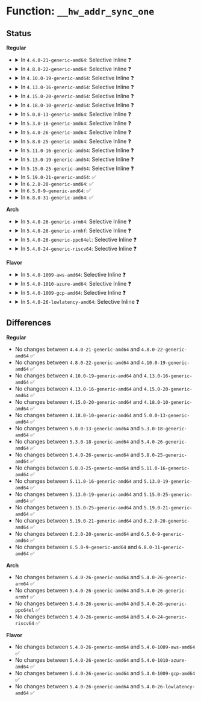 # Function: <code>__hw_addr_sync_one</code>

## Status
<b>Regular</b>
<ul>
<li>
<details>
<summary>In <code>4.4.0-21-generic-amd64</code>: Selective Inline ❓</summary>

```c
int __hw_addr_sync_one(struct netdev_hw_addr_list * to_list, struct netdev_hw_addr * ha, int addr_len)
```

```json
{
  "name": "__hw_addr_sync_one",
  "collision_type": "Unique Static",
  "inline_type": "Selective",
  "funcs": [
    {
      "addr": 18446744071586327760,
      "name": "__hw_addr_sync_one",
      "external": false,
      "loc": "net/core/dev_addr_lists.c:137",
      "file": "net/core/dev_addr_lists.c",
      "inline": "not declared, inlined",
      "caller_inline": [],
      "caller_func": [
        "net/core/dev_addr_lists.c:__hw_addr_sync",
        "net/core/dev_addr_lists.c:__hw_addr_sync_multiple"
      ]
    }
  ],
  "symbols": [
    {
      "addr": 18446744071586327760,
      "name": "__hw_addr_sync_one",
      "section": ".text",
      "bind": "STB_LOCAL",
      "size": 84
    }
  ]
}
```
</details>
</li>
<li>
<details>
<summary>In <code>4.8.0-22-generic-amd64</code>: Selective Inline ❓</summary>

```c
int __hw_addr_sync_one(struct netdev_hw_addr_list * to_list, struct netdev_hw_addr * ha, int addr_len)
```

```json
{
  "name": "__hw_addr_sync_one",
  "collision_type": "Unique Static",
  "inline_type": "Selective",
  "funcs": [
    {
      "addr": 18446744071586760480,
      "name": "__hw_addr_sync_one",
      "external": false,
      "loc": "net/core/dev_addr_lists.c:137",
      "file": "net/core/dev_addr_lists.c",
      "inline": "not declared, inlined",
      "caller_inline": [],
      "caller_func": [
        "net/core/dev_addr_lists.c:__hw_addr_sync",
        "net/core/dev_addr_lists.c:__hw_addr_sync_multiple"
      ]
    }
  ],
  "symbols": [
    {
      "addr": 18446744071586760480,
      "name": "__hw_addr_sync_one",
      "section": ".text",
      "bind": "STB_LOCAL",
      "size": 89
    }
  ]
}
```
</details>
</li>
<li>
<details>
<summary>In <code>4.10.0-19-generic-amd64</code>: Selective Inline ❓</summary>

```c
int __hw_addr_sync_one(struct netdev_hw_addr_list * to_list, struct netdev_hw_addr * ha, int addr_len)
```

```json
{
  "name": "__hw_addr_sync_one",
  "collision_type": "Unique Static",
  "inline_type": "Selective",
  "funcs": [
    {
      "addr": 18446744071586947056,
      "name": "__hw_addr_sync_one",
      "external": false,
      "loc": "net/core/dev_addr_lists.c:137",
      "file": "net/core/dev_addr_lists.c",
      "inline": "not declared, inlined",
      "caller_inline": [],
      "caller_func": [
        "net/core/dev_addr_lists.c:__hw_addr_sync",
        "net/core/dev_addr_lists.c:__hw_addr_sync_multiple"
      ]
    }
  ],
  "symbols": [
    {
      "addr": 18446744071586947056,
      "name": "__hw_addr_sync_one",
      "section": ".text",
      "bind": "STB_LOCAL",
      "size": 89
    }
  ]
}
```
</details>
</li>
<li>
<details>
<summary>In <code>4.13.0-16-generic-amd64</code>: Selective Inline ❓</summary>

```c
int __hw_addr_sync_one(struct netdev_hw_addr_list * to_list, struct netdev_hw_addr * ha, int addr_len)
```

```json
{
  "name": "__hw_addr_sync_one",
  "collision_type": "Unique Static",
  "inline_type": "Selective",
  "funcs": [
    {
      "addr": 18446744071587072816,
      "name": "__hw_addr_sync_one",
      "external": false,
      "loc": "net/core/dev_addr_lists.c:137",
      "file": "net/core/dev_addr_lists.c",
      "inline": "not declared, inlined",
      "caller_inline": [],
      "caller_func": [
        "net/core/dev_addr_lists.c:__hw_addr_sync",
        "net/core/dev_addr_lists.c:__hw_addr_sync_multiple"
      ]
    }
  ],
  "symbols": [
    {
      "addr": 18446744071587072816,
      "name": "__hw_addr_sync_one",
      "section": ".text",
      "bind": "STB_LOCAL",
      "size": 81
    }
  ]
}
```
</details>
</li>
<li>
<details>
<summary>In <code>4.15.0-20-generic-amd64</code>: Selective Inline ❓</summary>

```c
int __hw_addr_sync_one(struct netdev_hw_addr_list * to_list, struct netdev_hw_addr * ha, int addr_len)
```

```json
{
  "name": "__hw_addr_sync_one",
  "collision_type": "Unique Static",
  "inline_type": "Selective",
  "funcs": [
    {
      "addr": 18446744071587574320,
      "name": "__hw_addr_sync_one",
      "external": false,
      "loc": "net/core/dev_addr_lists.c:137",
      "file": "net/core/dev_addr_lists.c",
      "inline": "not declared, inlined",
      "caller_inline": [],
      "caller_func": [
        "net/core/dev_addr_lists.c:__hw_addr_sync",
        "net/core/dev_addr_lists.c:__hw_addr_sync_multiple"
      ]
    }
  ],
  "symbols": [
    {
      "addr": 18446744071587574320,
      "name": "__hw_addr_sync_one",
      "section": ".text",
      "bind": "STB_LOCAL",
      "size": 81
    }
  ]
}
```
</details>
</li>
<li>
<details>
<summary>In <code>4.18.0-10-generic-amd64</code>: Selective Inline ❓</summary>

```c
int __hw_addr_sync_one(struct netdev_hw_addr_list * to_list, struct netdev_hw_addr * ha, int addr_len)
```

```json
{
  "name": "__hw_addr_sync_one",
  "collision_type": "Unique Static",
  "inline_type": "Selective",
  "funcs": [
    {
      "addr": 18446744071587883344,
      "name": "__hw_addr_sync_one",
      "external": false,
      "loc": "net/core/dev_addr_lists.c:137",
      "file": "net/core/dev_addr_lists.c",
      "inline": "not declared, inlined",
      "caller_inline": [],
      "caller_func": [
        "net/core/dev_addr_lists.c:__hw_addr_sync",
        "net/core/dev_addr_lists.c:__hw_addr_sync_multiple"
      ]
    }
  ],
  "symbols": [
    {
      "addr": 18446744071587883344,
      "name": "__hw_addr_sync_one",
      "section": ".text",
      "bind": "STB_LOCAL",
      "size": 81
    }
  ]
}
```
</details>
</li>
<li>
<details>
<summary>In <code>5.0.0-13-generic-amd64</code>: Selective Inline ❓</summary>

```c
int __hw_addr_sync_one(struct netdev_hw_addr_list * to_list, struct netdev_hw_addr * ha, int addr_len)
```

```json
{
  "name": "__hw_addr_sync_one",
  "collision_type": "Unique Static",
  "inline_type": "Selective",
  "funcs": [
    {
      "addr": 18446744071588024720,
      "name": "__hw_addr_sync_one",
      "external": false,
      "loc": "net/core/dev_addr_lists.c:137",
      "file": "net/core/dev_addr_lists.c",
      "inline": "not declared, inlined",
      "caller_inline": [],
      "caller_func": [
        "net/core/dev_addr_lists.c:__hw_addr_sync",
        "net/core/dev_addr_lists.c:__hw_addr_sync_multiple"
      ]
    }
  ],
  "symbols": [
    {
      "addr": 18446744071588024720,
      "name": "__hw_addr_sync_one",
      "section": ".text",
      "bind": "STB_LOCAL",
      "size": 81
    }
  ]
}
```
</details>
</li>
<li>
<details>
<summary>In <code>5.3.0-18-generic-amd64</code>: Selective Inline ❓</summary>

```c
int __hw_addr_sync_one(struct netdev_hw_addr_list * to_list, struct netdev_hw_addr * ha, int addr_len)
```

```json
{
  "name": "__hw_addr_sync_one",
  "collision_type": "Unique Static",
  "inline_type": "Selective",
  "funcs": [
    {
      "addr": 18446744071588337840,
      "name": "__hw_addr_sync_one",
      "external": false,
      "loc": "net/core/dev_addr_lists.c:133",
      "file": "net/core/dev_addr_lists.c",
      "inline": "not declared, inlined",
      "caller_inline": [],
      "caller_func": [
        "net/core/dev_addr_lists.c:__hw_addr_sync",
        "net/core/dev_addr_lists.c:__hw_addr_sync_multiple"
      ]
    }
  ],
  "symbols": [
    {
      "addr": 18446744071588337840,
      "name": "__hw_addr_sync_one",
      "section": ".text",
      "bind": "STB_LOCAL",
      "size": 81
    }
  ]
}
```
</details>
</li>
<li>
<details>
<summary>In <code>5.4.0-26-generic-amd64</code>: Selective Inline ❓</summary>

```c
int __hw_addr_sync_one(struct netdev_hw_addr_list * to_list, struct netdev_hw_addr * ha, int addr_len)
```

```json
{
  "name": "__hw_addr_sync_one",
  "collision_type": "Unique Static",
  "inline_type": "Selective",
  "funcs": [
    {
      "addr": 18446744071588544240,
      "name": "__hw_addr_sync_one",
      "external": false,
      "loc": "net/core/dev_addr_lists.c:133",
      "file": "net/core/dev_addr_lists.c",
      "inline": "not declared, inlined",
      "caller_inline": [],
      "caller_func": [
        "net/core/dev_addr_lists.c:__hw_addr_sync",
        "net/core/dev_addr_lists.c:__hw_addr_sync_multiple"
      ]
    }
  ],
  "symbols": [
    {
      "addr": 18446744071588544240,
      "name": "__hw_addr_sync_one",
      "section": ".text",
      "bind": "STB_LOCAL",
      "size": 81
    }
  ]
}
```
</details>
</li>
<li>
<details>
<summary>In <code>5.8.0-25-generic-amd64</code>: Selective Inline ❓</summary>

```c
int __hw_addr_sync_one(struct netdev_hw_addr_list * to_list, struct netdev_hw_addr * ha, int addr_len)
```

```json
{
  "name": "__hw_addr_sync_one",
  "collision_type": "Unique Static",
  "inline_type": "Selective",
  "funcs": [
    {
      "addr": 18446744071589395888,
      "name": "__hw_addr_sync_one",
      "external": false,
      "loc": "net/core/dev_addr_lists.c:133",
      "file": "net/core/dev_addr_lists.c",
      "inline": "not declared, inlined",
      "caller_inline": [],
      "caller_func": [
        "net/core/dev_addr_lists.c:__hw_addr_sync",
        "net/core/dev_addr_lists.c:__hw_addr_sync_multiple"
      ]
    }
  ],
  "symbols": [
    {
      "addr": 18446744071589395888,
      "name": "__hw_addr_sync_one",
      "section": ".text",
      "bind": "STB_LOCAL",
      "size": 81
    }
  ]
}
```
</details>
</li>
<li>
<details>
<summary>In <code>5.11.0-16-generic-amd64</code>: Selective Inline ❓</summary>

```c
int __hw_addr_sync_one(struct netdev_hw_addr_list * to_list, struct netdev_hw_addr * ha, int addr_len)
```

```json
{
  "name": "__hw_addr_sync_one",
  "collision_type": "Unique Static",
  "inline_type": "Selective",
  "funcs": [
    {
      "addr": 18446744071589396960,
      "name": "__hw_addr_sync_one",
      "external": false,
      "loc": "net/core/dev_addr_lists.c:133",
      "file": "net/core/dev_addr_lists.c",
      "inline": "not declared, inlined",
      "caller_inline": [],
      "caller_func": [
        "net/core/dev_addr_lists.c:__hw_addr_sync",
        "net/core/dev_addr_lists.c:__hw_addr_sync_multiple"
      ]
    }
  ],
  "symbols": [
    {
      "addr": 18446744071589396960,
      "name": "__hw_addr_sync_one",
      "section": ".text",
      "bind": "STB_LOCAL",
      "size": 81
    }
  ]
}
```
</details>
</li>
<li>
<details>
<summary>In <code>5.13.0-19-generic-amd64</code>: Selective Inline ❓</summary>

```c
int __hw_addr_sync_one(struct netdev_hw_addr_list * to_list, struct netdev_hw_addr * ha, int addr_len)
```

```json
{
  "name": "__hw_addr_sync_one",
  "collision_type": "Unique Static",
  "inline_type": "Selective",
  "funcs": [
    {
      "addr": 18446744071589294160,
      "name": "__hw_addr_sync_one",
      "external": false,
      "loc": "net/core/dev_addr_lists.c:133",
      "file": "net/core/dev_addr_lists.c",
      "inline": "not declared, inlined",
      "caller_inline": [],
      "caller_func": [
        "net/core/dev_addr_lists.c:__hw_addr_sync",
        "net/core/dev_addr_lists.c:__hw_addr_sync_multiple"
      ]
    }
  ],
  "symbols": [
    {
      "addr": 18446744071589294160,
      "name": "__hw_addr_sync_one",
      "section": ".text",
      "bind": "STB_LOCAL",
      "size": 81
    }
  ]
}
```
</details>
</li>
<li>
<details>
<summary>In <code>5.15.0-25-generic-amd64</code>: Selective Inline ❓</summary>

```c
int __hw_addr_sync_one(struct netdev_hw_addr_list * to_list, struct netdev_hw_addr * ha, int addr_len)
```

```json
{
  "name": "__hw_addr_sync_one",
  "collision_type": "Unique Static",
  "inline_type": "Selective",
  "funcs": [
    {
      "addr": 18446744071590022000,
      "name": "__hw_addr_sync_one",
      "external": false,
      "loc": "net/core/dev_addr_lists.c:204",
      "file": "net/core/dev_addr_lists.c",
      "inline": "not declared, inlined",
      "caller_inline": [],
      "caller_func": [
        "net/core/dev_addr_lists.c:__hw_addr_sync",
        "net/core/dev_addr_lists.c:__hw_addr_sync_multiple"
      ]
    }
  ],
  "symbols": [
    {
      "addr": 18446744071590022000,
      "name": "__hw_addr_sync_one",
      "section": ".text",
      "bind": "STB_LOCAL",
      "size": 84
    }
  ]
}
```
</details>
</li>
<li>
<details>
<summary>In <code>5.19.0-21-generic-amd64</code>: ✅</summary>

```c
int __hw_addr_sync_one(struct netdev_hw_addr_list * to_list, struct netdev_hw_addr * ha, int addr_len)
```

```json
{
  "name": "__hw_addr_sync_one",
  "collision_type": "Unique Static",
  "inline_type": "No",
  "funcs": [
    {
      "addr": 18446744071591559536,
      "name": "__hw_addr_sync_one",
      "external": false,
      "loc": "net/core/dev_addr_lists.c:210",
      "file": "net/core/dev_addr_lists.c",
      "inline": "seen, unknown",
      "caller_inline": [],
      "caller_func": [
        "net/core/dev_addr_lists.c:__hw_addr_sync",
        "net/core/dev_addr_lists.c:__hw_addr_sync_multiple"
      ]
    }
  ],
  "symbols": [
    {
      "addr": 18446744071591559536,
      "name": "__hw_addr_sync_one",
      "section": ".text",
      "bind": "STB_LOCAL",
      "size": 118
    }
  ]
}
```
</details>
</li>
<li>
<details>
<summary>In <code>6.2.0-20-generic-amd64</code>: ✅</summary>

```c
int __hw_addr_sync_one(struct netdev_hw_addr_list * to_list, struct netdev_hw_addr * ha, int addr_len)
```

```json
{
  "name": "__hw_addr_sync_one",
  "collision_type": "Unique Static",
  "inline_type": "No",
  "funcs": [
    {
      "addr": 18446744071593336992,
      "name": "__hw_addr_sync_one",
      "external": false,
      "loc": "net/core/dev_addr_lists.c:210",
      "file": "net/core/dev_addr_lists.c",
      "inline": "seen, unknown",
      "caller_inline": [],
      "caller_func": [
        "net/core/dev_addr_lists.c:__hw_addr_sync",
        "net/core/dev_addr_lists.c:__hw_addr_sync_multiple"
      ]
    }
  ],
  "symbols": [
    {
      "addr": 18446744071593336992,
      "name": "__hw_addr_sync_one",
      "section": ".text",
      "bind": "STB_LOCAL",
      "size": 118
    }
  ]
}
```
</details>
</li>
<li>
<details>
<summary>In <code>6.5.0-9-generic-amd64</code>: ✅</summary>

```c
int __hw_addr_sync_one(struct netdev_hw_addr_list * to_list, struct netdev_hw_addr * ha, int addr_len)
```

```json
{
  "name": "__hw_addr_sync_one",
  "collision_type": "Unique Static",
  "inline_type": "No",
  "funcs": [
    {
      "addr": 18446744071593798768,
      "name": "__hw_addr_sync_one",
      "external": false,
      "loc": "net/core/dev_addr_lists.c:210",
      "file": "net/core/dev_addr_lists.c",
      "inline": "seen, unknown",
      "caller_inline": [],
      "caller_func": [
        "net/core/dev_addr_lists.c:__hw_addr_sync",
        "net/core/dev_addr_lists.c:__hw_addr_sync_multiple"
      ]
    }
  ],
  "symbols": [
    {
      "addr": 18446744071593798768,
      "name": "__hw_addr_sync_one",
      "section": ".text",
      "bind": "STB_LOCAL",
      "size": 118
    }
  ]
}
```
</details>
</li>
<li>
<details>
<summary>In <code>6.8.0-31-generic-amd64</code>: ✅</summary>

```c
int __hw_addr_sync_one(struct netdev_hw_addr_list * to_list, struct netdev_hw_addr * ha, int addr_len)
```

```json
{
  "name": "__hw_addr_sync_one",
  "collision_type": "Unique Static",
  "inline_type": "No",
  "funcs": [
    {
      "addr": 18446744071594580160,
      "name": "__hw_addr_sync_one",
      "external": false,
      "loc": "net/core/dev_addr_lists.c:210",
      "file": "net/core/dev_addr_lists.c",
      "inline": "seen, unknown",
      "caller_inline": [],
      "caller_func": [
        "net/core/dev_addr_lists.c:__hw_addr_sync",
        "net/core/dev_addr_lists.c:__hw_addr_sync_multiple"
      ]
    }
  ],
  "symbols": [
    {
      "addr": 18446744071594580160,
      "name": "__hw_addr_sync_one",
      "section": ".text",
      "bind": "STB_LOCAL",
      "size": 118
    }
  ]
}
```
</details>
</li>
</ul>
<b>Arch</b>
<ul>
<li>
<details>
<summary>In <code>5.4.0-26-generic-arm64</code>: Selective Inline ❓</summary>

```c
int __hw_addr_sync_one(struct netdev_hw_addr_list * to_list, struct netdev_hw_addr * ha, int addr_len)
```

```json
{
  "name": "__hw_addr_sync_one",
  "collision_type": "Unique Static",
  "inline_type": "Selective",
  "funcs": [
    {
      "addr": 18446603336502078536,
      "name": "__hw_addr_sync_one",
      "external": false,
      "loc": "net/core/dev_addr_lists.c:133",
      "file": "net/core/dev_addr_lists.c",
      "inline": "not declared, inlined",
      "caller_inline": [],
      "caller_func": [
        "net/core/dev_addr_lists.c:__hw_addr_sync",
        "net/core/dev_addr_lists.c:__hw_addr_sync_multiple"
      ]
    }
  ],
  "symbols": [
    {
      "addr": 18446603336502078536,
      "name": "__hw_addr_sync_one",
      "section": ".text",
      "bind": "STB_LOCAL",
      "size": 136
    }
  ]
}
```
</details>
</li>
<li>
<details>
<summary>In <code>5.4.0-26-generic-armhf</code>: Selective Inline ❓</summary>

```c
int __hw_addr_sync_one(struct netdev_hw_addr_list * to_list, struct netdev_hw_addr * ha, int addr_len)
```

```json
{
  "name": "__hw_addr_sync_one",
  "collision_type": "Unique Static",
  "inline_type": "Selective",
  "funcs": [
    {
      "addr": 3234831252,
      "name": "__hw_addr_sync_one",
      "external": false,
      "loc": "net/core/dev_addr_lists.c:133",
      "file": "net/core/dev_addr_lists.c",
      "inline": "not declared, inlined",
      "caller_inline": [],
      "caller_func": [
        "net/core/dev_addr_lists.c:__hw_addr_sync",
        "net/core/dev_addr_lists.c:__hw_addr_sync_multiple"
      ]
    }
  ],
  "symbols": [
    {
      "addr": 3234831252,
      "name": "__hw_addr_sync_one",
      "section": ".text",
      "bind": "STB_LOCAL",
      "size": 124
    }
  ]
}
```
</details>
</li>
<li>
<details>
<summary>In <code>5.4.0-26-generic-ppc64el</code>: Selective Inline ❓</summary>

```c
int __hw_addr_sync_one(struct netdev_hw_addr_list * to_list, struct netdev_hw_addr * ha, int addr_len)
```

```json
{
  "name": "__hw_addr_sync_one",
  "collision_type": "Unique Static",
  "inline_type": "Selective",
  "funcs": [
    {
      "addr": 13835058055295532032,
      "name": "__hw_addr_sync_one",
      "external": false,
      "loc": "net/core/dev_addr_lists.c:133",
      "file": "net/core/dev_addr_lists.c",
      "inline": "not declared, inlined",
      "caller_inline": [],
      "caller_func": [
        "net/core/dev_addr_lists.c:__hw_addr_sync",
        "net/core/dev_addr_lists.c:__hw_addr_sync_multiple"
      ]
    }
  ],
  "symbols": [
    {
      "addr": 13835058055295532032,
      "name": "__hw_addr_sync_one",
      "section": ".text",
      "bind": "STB_LOCAL",
      "size": 144
    }
  ]
}
```
</details>
</li>
<li>
<details>
<summary>In <code>5.4.0-24-generic-riscv64</code>: Selective Inline ❓</summary>

```c
int __hw_addr_sync_one(struct netdev_hw_addr_list * to_list, struct netdev_hw_addr * ha, int addr_len)
```

```json
{
  "name": "__hw_addr_sync_one",
  "collision_type": "Unique Static",
  "inline_type": "Selective",
  "funcs": [
    {
      "addr": 18446743936278355410,
      "name": "__hw_addr_sync_one",
      "external": false,
      "loc": "net/core/dev_addr_lists.c:133",
      "file": "net/core/dev_addr_lists.c",
      "inline": "not declared, inlined",
      "caller_inline": [],
      "caller_func": [
        "net/core/dev_addr_lists.c:__hw_addr_sync",
        "net/core/dev_addr_lists.c:__hw_addr_sync_multiple"
      ]
    }
  ],
  "symbols": [
    {
      "addr": 18446743936278355410,
      "name": "__hw_addr_sync_one",
      "section": ".text",
      "bind": "STB_LOCAL",
      "size": 108
    }
  ]
}
```
</details>
</li>
</ul>
<b>Flavor</b>
<ul>
<li>
<details>
<summary>In <code>5.4.0-1009-aws-amd64</code>: Selective Inline ❓</summary>

```c
int __hw_addr_sync_one(struct netdev_hw_addr_list * to_list, struct netdev_hw_addr * ha, int addr_len)
```

```json
{
  "name": "__hw_addr_sync_one",
  "collision_type": "Unique Static",
  "inline_type": "Selective",
  "funcs": [
    {
      "addr": 18446744071588150976,
      "name": "__hw_addr_sync_one",
      "external": false,
      "loc": "net/core/dev_addr_lists.c:133",
      "file": "net/core/dev_addr_lists.c",
      "inline": "not declared, inlined",
      "caller_inline": [],
      "caller_func": [
        "net/core/dev_addr_lists.c:__hw_addr_sync",
        "net/core/dev_addr_lists.c:__hw_addr_sync_multiple"
      ]
    }
  ],
  "symbols": [
    {
      "addr": 18446744071588150976,
      "name": "__hw_addr_sync_one",
      "section": ".text",
      "bind": "STB_LOCAL",
      "size": 81
    }
  ]
}
```
</details>
</li>
<li>
<details>
<summary>In <code>5.4.0-1010-azure-amd64</code>: Selective Inline ❓</summary>

```c
int __hw_addr_sync_one(struct netdev_hw_addr_list * to_list, struct netdev_hw_addr * ha, int addr_len)
```

```json
{
  "name": "__hw_addr_sync_one",
  "collision_type": "Unique Static",
  "inline_type": "Selective",
  "funcs": [
    {
      "addr": 18446744071587863808,
      "name": "__hw_addr_sync_one",
      "external": false,
      "loc": "net/core/dev_addr_lists.c:133",
      "file": "net/core/dev_addr_lists.c",
      "inline": "not declared, inlined",
      "caller_inline": [],
      "caller_func": [
        "net/core/dev_addr_lists.c:__hw_addr_sync",
        "net/core/dev_addr_lists.c:__hw_addr_sync_multiple"
      ]
    }
  ],
  "symbols": [
    {
      "addr": 18446744071587863808,
      "name": "__hw_addr_sync_one",
      "section": ".text",
      "bind": "STB_LOCAL",
      "size": 81
    }
  ]
}
```
</details>
</li>
<li>
<details>
<summary>In <code>5.4.0-1009-gcp-amd64</code>: Selective Inline ❓</summary>

```c
int __hw_addr_sync_one(struct netdev_hw_addr_list * to_list, struct netdev_hw_addr * ha, int addr_len)
```

```json
{
  "name": "__hw_addr_sync_one",
  "collision_type": "Unique Static",
  "inline_type": "Selective",
  "funcs": [
    {
      "addr": 18446744071588482800,
      "name": "__hw_addr_sync_one",
      "external": false,
      "loc": "net/core/dev_addr_lists.c:133",
      "file": "net/core/dev_addr_lists.c",
      "inline": "not declared, inlined",
      "caller_inline": [],
      "caller_func": [
        "net/core/dev_addr_lists.c:__hw_addr_sync",
        "net/core/dev_addr_lists.c:__hw_addr_sync_multiple"
      ]
    }
  ],
  "symbols": [
    {
      "addr": 18446744071588482800,
      "name": "__hw_addr_sync_one",
      "section": ".text",
      "bind": "STB_LOCAL",
      "size": 81
    }
  ]
}
```
</details>
</li>
<li>
<details>
<summary>In <code>5.4.0-26-lowlatency-amd64</code>: Selective Inline ❓</summary>

```c
int __hw_addr_sync_one(struct netdev_hw_addr_list * to_list, struct netdev_hw_addr * ha, int addr_len)
```

```json
{
  "name": "__hw_addr_sync_one",
  "collision_type": "Unique Static",
  "inline_type": "Selective",
  "funcs": [
    {
      "addr": 18446744071588619712,
      "name": "__hw_addr_sync_one",
      "external": false,
      "loc": "net/core/dev_addr_lists.c:133",
      "file": "net/core/dev_addr_lists.c",
      "inline": "not declared, inlined",
      "caller_inline": [],
      "caller_func": [
        "net/core/dev_addr_lists.c:__hw_addr_sync",
        "net/core/dev_addr_lists.c:__hw_addr_sync_multiple"
      ]
    }
  ],
  "symbols": [
    {
      "addr": 18446744071588619712,
      "name": "__hw_addr_sync_one",
      "section": ".text",
      "bind": "STB_LOCAL",
      "size": 81
    }
  ]
}
```
</details>
</li>
</ul>

## Differences
<b>Regular</b>
<ul>
<li>
No changes between <code>4.4.0-21-generic-amd64</code> and <code>4.8.0-22-generic-amd64</code> ✅
</li>
<li>
No changes between <code>4.8.0-22-generic-amd64</code> and <code>4.10.0-19-generic-amd64</code> ✅
</li>
<li>
No changes between <code>4.10.0-19-generic-amd64</code> and <code>4.13.0-16-generic-amd64</code> ✅
</li>
<li>
No changes between <code>4.13.0-16-generic-amd64</code> and <code>4.15.0-20-generic-amd64</code> ✅
</li>
<li>
No changes between <code>4.15.0-20-generic-amd64</code> and <code>4.18.0-10-generic-amd64</code> ✅
</li>
<li>
No changes between <code>4.18.0-10-generic-amd64</code> and <code>5.0.0-13-generic-amd64</code> ✅
</li>
<li>
No changes between <code>5.0.0-13-generic-amd64</code> and <code>5.3.0-18-generic-amd64</code> ✅
</li>
<li>
No changes between <code>5.3.0-18-generic-amd64</code> and <code>5.4.0-26-generic-amd64</code> ✅
</li>
<li>
No changes between <code>5.4.0-26-generic-amd64</code> and <code>5.8.0-25-generic-amd64</code> ✅
</li>
<li>
No changes between <code>5.8.0-25-generic-amd64</code> and <code>5.11.0-16-generic-amd64</code> ✅
</li>
<li>
No changes between <code>5.11.0-16-generic-amd64</code> and <code>5.13.0-19-generic-amd64</code> ✅
</li>
<li>
No changes between <code>5.13.0-19-generic-amd64</code> and <code>5.15.0-25-generic-amd64</code> ✅
</li>
<li>
No changes between <code>5.15.0-25-generic-amd64</code> and <code>5.19.0-21-generic-amd64</code> ✅
</li>
<li>
No changes between <code>5.19.0-21-generic-amd64</code> and <code>6.2.0-20-generic-amd64</code> ✅
</li>
<li>
No changes between <code>6.2.0-20-generic-amd64</code> and <code>6.5.0-9-generic-amd64</code> ✅
</li>
<li>
No changes between <code>6.5.0-9-generic-amd64</code> and <code>6.8.0-31-generic-amd64</code> ✅
</li>
</ul>
<b>Arch</b>
<ul>
<li>
No changes between <code>5.4.0-26-generic-amd64</code> and <code>5.4.0-26-generic-arm64</code> ✅
</li>
<li>
No changes between <code>5.4.0-26-generic-amd64</code> and <code>5.4.0-26-generic-armhf</code> ✅
</li>
<li>
No changes between <code>5.4.0-26-generic-amd64</code> and <code>5.4.0-26-generic-ppc64el</code> ✅
</li>
<li>
No changes between <code>5.4.0-26-generic-amd64</code> and <code>5.4.0-24-generic-riscv64</code> ✅
</li>
</ul>
<b>Flavor</b>
<ul>
<li>
No changes between <code>5.4.0-26-generic-amd64</code> and <code>5.4.0-1009-aws-amd64</code> ✅
</li>
<li>
No changes between <code>5.4.0-26-generic-amd64</code> and <code>5.4.0-1010-azure-amd64</code> ✅
</li>
<li>
No changes between <code>5.4.0-26-generic-amd64</code> and <code>5.4.0-1009-gcp-amd64</code> ✅
</li>
<li>
No changes between <code>5.4.0-26-generic-amd64</code> and <code>5.4.0-26-lowlatency-amd64</code> ✅
</li>
</ul>
